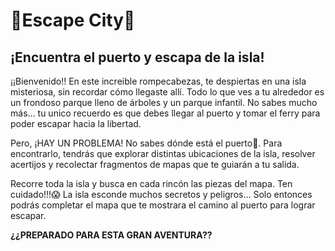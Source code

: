 <h1>🌆Escape City🌆</h1>
<h2>¡Encuentra el puerto y escapa de la isla!</h2>

<p>¡¡Bienvenido!! En este increible rompecabezas, te despiertas en una isla misteriosa, sin recordar cómo llegaste allí. Todo lo que ves a tu alrededor es un frondoso parque lleno de árboles y un parque infantil. No sabes mucho más... tu unico recuerdo es que debes llegar al puerto y tomar el ferry para poder escapar hacia la libertad.</p>

<p>Pero, ¡HAY UN PROBLEMA!  No sabes dónde está el puerto🌊.  Para encontrarlo, tendrás que explorar distintas ubicaciones de la isla, resolver acertijos y recolectar fragmentos de mapas que te guiarán a tu salida.</p>

<p>Recorre toda la isla y busca en cada rincón las piezas del mapa. Ten cuidado!!!😱 La isla esconde muchos secretos y peligros... Solo entonces podrás completar el mapa que te mostrara el camino al puerto para lograr escapar.</p>

<strong> ¿¿PREPARADO PARA ESTA GRAN AVENTURA?? </strong>
